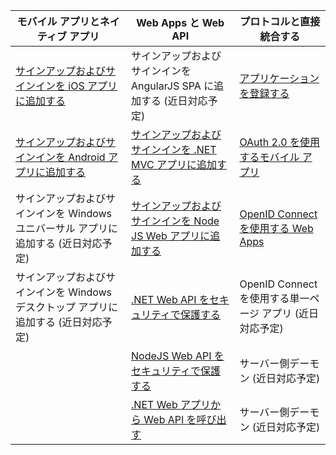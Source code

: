 | モバイル アプリとネイティブ アプリ | Web Apps と Web API | プロトコルと直接統合する |
| ----------------------- | ------------------------------- | --------------------- |
| [サインアップおよびサインインを iOS アプリに追加する](active-directory-b2c-devquickstarts-ios.md) | サインアップおよびサインインを AngularJS SPA に追加する (近日対応予定) | [アプリケーションを登録する](active-directory-b2c-app-registration.md) |
| [サインアップおよびサインインを Android アプリに追加する](active-directory-b2c-devquickstarts-android.md) | [サインアップおよびサインインを .NET MVC アプリに追加する](active-directory-b2c-devquickstarts-web-dotnet.md) | [OAuth 2.0 を使用するモバイル アプリ](active-directory-b2c-reference-oauth-code.md) |
| サインアップおよびサインインを Windows ユニバーサル アプリに追加する (近日対応予定) | [サインアップおよびサインインを Node JS Web アプリに追加する](active-directory-b2c-devquickstarts-web-node.md) | [OpenID Connect を使用する Web Apps](active-directory-b2c-reference-oidc.md) |
| サインアップおよびサインインを Windows デスクトップ アプリに追加する (近日対応予定) | [.NET Web API をセキュリティで保護する](active-directory-b2c-devquickstarts-api-dotnet.md) | OpenID Connect を使用する単一ページ アプリ (近日対応予定)
| | [NodeJS Web API をセキュリティで保護する](active-directory-b2c-devquickstarts-api-node.md) | サーバー側デーモン (近日対応予定) |
| | [.NET Web アプリから Web API を呼び出す](active-directory-b2c-devquickstarts-web-api-dotnet.md) | サーバー側デーモン (近日対応予定) |

<!---HONumber=Oct15_HO3-->